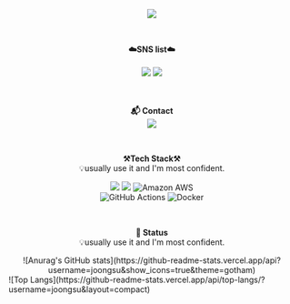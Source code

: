 <p align = "center">
<img src="https://capsule-render.vercel.app/api?type=waving&color=auto&height=300&section=header&text=Hello!&fontSize=70" />
</p>
<br>

<p align="center">
    <Strong>☁️SNS list☁️</Strong><br><br>
    <a href="https://www.instagram.com/asxz_zsu/" target="_blank"><img src="https://img.shields.io/badge/Instagram-E4405F?logo=Instagram&logoColor=white"/></a>
    <a href="https://velog.io/@joongsu" target="_blank"><img src = "https://img.shields.io/badge/Velog-20C997?logo=velog&logoColor=white"></a>
    <br>
<br><br>
</p>
<p align="center">
  <Strong>📬 Contact</Strong><br>
<a href="mailto:hky035@gmail.com">
  <img src="https://img.shields.io/badge/mail-76BB21?style=flat&logo=mail.ru&logoColor=white">
</a>
</p>
<br>

<p align="center">
    <Strong>⚒️Tech Stack⚒️</Strong><br>
    💡usually use it and I'm most confident.
</p>

<p align="center" display="inline-block">
  <img src="https://img.shields.io/badge/Java-CB6D30?style=flat&logo=CoffeeScript&logoColor=white" />   
  <img src="https://img.shields.io/badge/Spring-6DB33F?style=flat&logo=Spring&logoColor=white" />
  <img src="https://img.shields.io/badge/AWS-232F3E?style=flat&logo=AmazonWebServices&logoColor=white" alt="Amazon AWS"/><br>
  <img src="https://img.shields.io/badge/github%20actions-2088FF?style=flat&logo=github-actions&logoColor=white" alt="GitHub Actions"/>
  <img src="https://img.shields.io/badge/Docker-2496ED?style=flat&logo=docker&logoColor=white" alt="Docker"/>
</p>
<br>

<p align="center">
    <Strong>📗 Status</Strong><br>
    💡usually use it and I'm most confident.
</p>
<div align=center>
    ![Anurag's GitHub stats](https://github-readme-stats.vercel.app/api?username=joongsu&show_icons=true&theme=gotham)
    
</div>
![Top Langs](https://github-readme-stats.vercel.app/api/top-langs/?username=joongsu&layout=compact)
